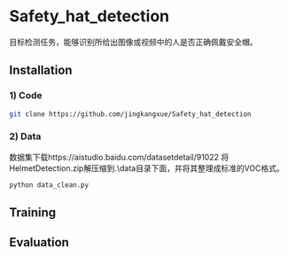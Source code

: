 # Safety_hat_detection
目标检测任务，能够识别所给出图像或视频中的人是否正确佩戴安全帽。

## Installation
### 1) Code
```bash
git clone https://github.com/jingkangxue/Safety_hat_detection
```
### 2) Data
数据集下载https://aistudio.baidu.com/datasetdetail/91022
将HelmetDetection.zip解压缩到.\data目录下面，并将其整理成标准的VOC格式。
```bash
python data_clean.py
```
## Training

## Evaluation
